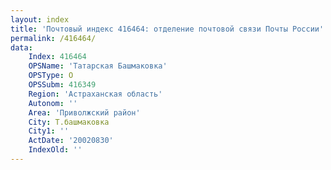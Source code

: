 ```yaml
---
layout: index
title: 'Почтовый индекс 416464: отделение почтовой связи Почты России'
permalink: /416464/
data:
    Index: 416464
    OPSName: 'Татарская Башмаковка'
    OPSType: О
    OPSSubm: 416349
    Region: 'Астраханская область'
    Autonom: ''
    Area: 'Приволжский район'
    City: Т.башмаковка
    City1: ''
    ActDate: '20020830'
    IndexOld: ''
---
```

